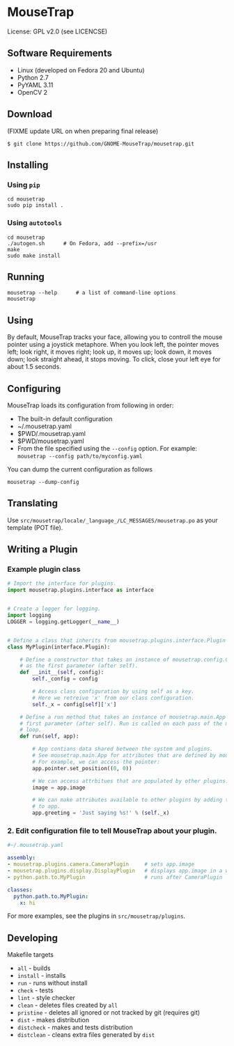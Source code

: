 # MouseTrap

License: GPL v2.0 (see LICENCSE)


## Software Requirements

* Linux  (developed on Fedora 20 and Ubuntu)
* Python 2.7
* PyYAML 3.11
* OpenCV 2


## Download

(FIXME update URL on when preparing final release)

    $ git clone https://github.com/GNOME-MouseTrap/mousetrap.git


## Installing

### Using `pip`

    cd mousetrap
    sudo pip install .

### Using `autotools`

    cd mousetrap
    ./autogen.sh      # On Fedora, add --prefix=/usr
    make
    sudo make install


## Running

    mousetrap --help      # a list of command-line options
    mousetrap


## Using

By default, MouseTrap tracks your face, allowing you to controll the
mouse pointer using a joystick metaphore. When you look left,
the pointer moves left; look right, it moves right; look up, it moves up;
look down, it moves down; look straight ahead, it stops moving. To click,
close your left eye for about 1.5 seconds.


## Configuring

MouseTrap loads its configuration from following in order:

* The built-in default configuration
* ~/.mousetrap.yaml
* $PWD/.mousetrap.yaml
* $PWD/mousetrap.yaml
* From the file specified using the `--config` option.
For example: `mousetrap --config path/to/myconfig.yaml`

You can dump the current configuration as follows

    mousetrap --dump-config


## Translating

Use `src/mousetrap/locale/_language_/LC_MESSAGES/mousetrap.po` as your template (POT file).


## Writing a Plugin

### Example plugin class

```python
# Import the interface for plugins.
import mousetrap.plugins.interface as interface


# Create a logger for logging.
import logging
LOGGER = logging.getLogger(__name__)


# Define a class that inherits from mousetrap.plugins.interface.Plugin
class MyPlugin(interface.Plugin):

    # Define a constructor that takes an instance of mousetrap.config.Config
    # as the first parameter (after self).
    def __init__(self, config):
        self._config = config

        # Access class configuration by using self as a key.
        # Here we retreive 'x' from our class configuration.
        self._x = config[self]['x']

    # Define a run method that takes an instance of mousetrap.main.App as the
    # first parameter (after self). Run is called on each pass of the main
    # loop.
    def run(self, app):

        # App contians data shared between the system and plugins.
        # See mousetrap.main.App for attributes that are defined by mousetrap.
        # For example, we can access the pointer:
        app.pointer.set_position((0, 0))

        # We can access attrbitues that are populated by other plugins.
        image = app.image

        # We can make attributes available to other plugins by adding them
        # to app.
        app.greeting = 'Just saying %s!' % (self._x)
```

### 2. Edit configuration file to tell MouseTrap about your plugin.

```yaml
#~/.mousetrap.yaml

assembly:
- mousetrap.plugins.camera.CameraPlugin     # sets app.image
- mousetrap.plugins.display.DisplayPlugin   # displays app.image in a window
- python.path.to.MyPlugin                   # runs after CameraPlugin

classes:
  python.path.to.MyPlugin:
    x: hi
```

For more examples, see the plugins in `src/mousetrap/plugins`.

## Developing

Makefile targets
* `all` - builds
* `install` - installs
* `run` - runs without install
* `check` - tests
* `lint` - style checker
* `clean` - deletes files created by `all`
* `pristine` - deletes all ignored or not tracked by git (requires git)
* `dist` - makes distribution
* `distcheck` - makes and tests distribution
* `distclean` - cleans extra files generated by `dist`
